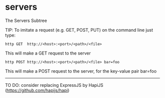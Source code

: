# servers
The Servers Subtree

TIP: To imitate a request (e.g. GET, POST, PUT) on the command line just type:

````
http GET  http://<host>:<port>/<path>/<file>          
````
This will make a GET  request to the server

````
http POST http://<host>:<port>/<path>/<file> bar=foo  
````
This will make a POST request to the server, for the key-value pair bar=foo

---

TO DO: consider replacing ExpressJS by HapiJS (https://github.com/hapijs/hapi)
 
